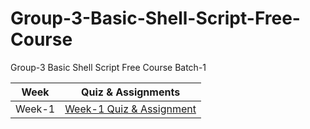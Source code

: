 # Group-3-Basic-Shell-Script-Free-Course

Group-3 Basic Shell Script Free Course Batch-1

| Week | Quiz & Assignments |
| --- | --- |
| Week-1 | [Week-1 Quiz & Assignment](./weeks/week1.md) |
